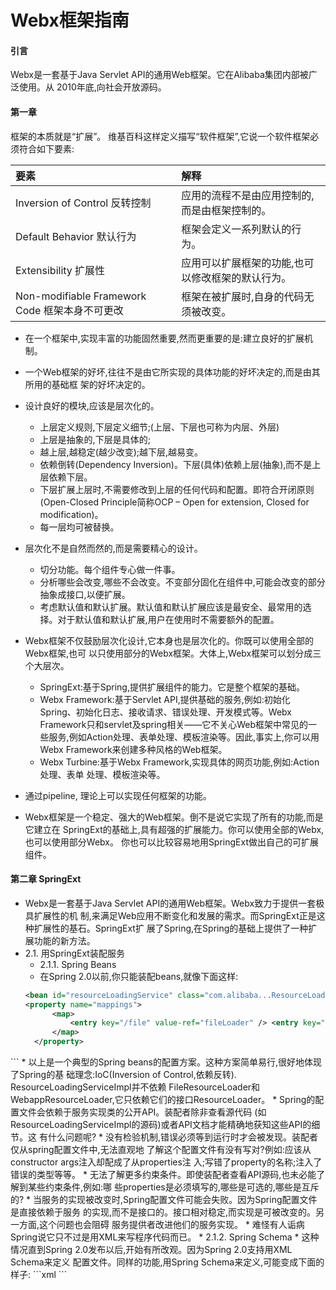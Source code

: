 # Webx框架指南
#### 引言
Webx是一套基于Java Servlet API的通用Web框架。它在Alibaba集团内部被广泛使用。从 2010年底,向社会开放源码。

#### 第一章

框架的本质就是“扩展”。
维基百科这样定义描写“软件框架”,它说一个软件框架必须符合如下要素:

| 要素 | 解释 |
|:-- |:-- |
| Inversion of Control 反转控制 | 应用的流程不是由应用控制的,而是由框架控制的。 |
|Default Behavior 默认行为 | 框架会定义一系列默认的行为。 |
| Extensibility 扩展性 | 应用可以扩展框架的功能,也可以修改框架的默认行为。|
| Non-modifiable Framework Code 框架本身不可更改 | 框架在被扩展时,自身的代码无须被改变。 |
  
* 在一个框架中,实现丰富的功能固然重要,然而更重要的是:建立良好的扩展机制。
* 一个Web框架的好坏,往往不是由它所实现的具体功能的好坏决定的,而是由其所用的基础框 架的好坏决定的。
* 设计良好的模块,应该是层次化的。
  * 上层定义规则,下层定义细节;(上层、下层也可称为内层、外层)
  * 上层是抽象的,下层是具体的;
  * 越上层,越稳定(越少改变);越下层,越易变。
  * 依赖倒转(Dependency Inversion)。下层(具体)依赖上层(抽象),而不是上层依赖下层。
  * 下层扩展上层时,不需要修改到上层的任何代码和配置。即符合开闭原则(Open-Closed Principle简称OCP – Open for extension, Closed for modification)。
  * 每一层均可被替换。
* 层次化不是自然而然的,而是需要精心的设计。
  * 切分功能。每个组件专心做一件事。
  * 分析哪些会改变,哪些不会改变。不变部分固化在组件中,可能会改变的部分抽象成接口,以便扩展。
  * 考虑默认值和默认扩展。默认值和默认扩展应该是最安全、最常用的选择。对于默认值和默认扩展,用户在使用时不需要额外的配置。

* Webx框架不仅鼓励层次化设计,它本身也是层次化的。你既可以使用全部的Webx框架,也可 以只使用部分的Webx框架。大体上,Webx框架可以划分成三个大层次。
  * SpringExt:基于Spring,提供扩展组件的能力。它是整个框架的基础。
  * Webx Framework:基于Servlet API,提供基础的服务,例如:初始化Spring、初始化日志、接收请求、错误处理、开发模式等。Webx Framework只和servlet及spring相关——它不关心Web框架中常见的一些服务,例如Action处理、表单处理、模板渲染等。因此,事实上,你可以用Webx Framework来创建多种风格的Web框架。
  * Webx Turbine:基于Webx Framework,实现具体的网页功能,例如:Action处理、表单 处理、模板渲染等。

* 通过pipeline, 理论上可以实现任何框架的功能。
* Webx框架是一个稳定、强大的Web框架。倒不是说它实现了所有的功能,而是它建立在 SpringExt的基础上,具有超强的扩展能力。你可以使用全部的Webx,也可以使用部分Webx。 你也可以比较容易地用SpringExt做出自己的可扩展组件。
#### 第二章 SpringExt
* Webx是一套基于Java Servlet API的通用Web框架。Webx致力于提供一套极具扩展性的机 制,来满足Web应用不断变化和发展的需求。而SpringExt正是这种扩展性的基石。SpringExt扩 展了Spring,在Spring的基础上提供了一种扩展功能的新方法。
* 2.1. 用SpringExt装配服务
  * 2.1.1. Spring Beans
  * 在Spring 2.0以前,你只能装配beans,就像下面这样:
  ```xml
  <bean id="resourceLoadingService" class="com.alibaba...ResourceLoadingServiceImpl">
  <property name="mappings">
        <map>
            <entry key="/file" value-ref="fileLoader" /> <entry key="/webroot" value-ref="webappLoader" />
        </map>
    </property>
</bean>
<bean id="fileLoader" class="com.alibaba...FileResourceLoader"> <property name="basedir" value="${user.home}" />
</bean>
<bean id="webappLoader" class=" com.alibaba...WebappResourceLoader" />
  ```
    * 以上是一个典型的Spring beans的配置方案。这种方案简单易行,很好地体现了Spring的基 础理念:IoC(Inversion of Control,依赖反转). ResourceLoadingServiceImpl并不依赖 FileResourceLoader和WebappResourceLoader,它只依赖它们的接口ResourceLoader。
    * Spring的配置文件会依赖于服务实现类的公开API。装配者除非查看源代码 (如ResourceLoadingServiceImpl的源码)或者API文档才能精确地获知这些API的细节。这 有什么问题呢?
      * 没有检验机制,错误必须等到运行时才会被发现。装配者仅从spring配置文件中,无法直观地 了解这个配置文件有没有写对?例如:应该从constructor args注入却配成了从properties注 入;写错了property的名称;注入了错误的类型等等。
      *  无法了解更多约束条件。即使装配者查看API源码,也未必能了解到某些约束条件,例如:哪 些properties是必须填写的,哪些是可选的,哪些是互斥的?
      *  当服务的实现被改变时,Spring配置文件可能会失败。因为Spring配置文件是直接依赖于服务 的实现,而不是接口的。接口相对稳定,而实现是可被改变的。另一方面,这个问题也会阻碍 服务提供者改进他们的服务实现。
      *  难怪有人诟病Spring说它只不过是用XML来写程序代码而已。
*  2.1.2. Spring Schema
  *  这种情况直到Spring 2.0发布以后,开始有所改观。因为Spring 2.0支持用XML Schema来定义 配置文件。同样的功能,用Spring Schema来定义,可能变成下面的样子:
      ```xml
    <resource-loading id="resourceLoadingService" xmlns="http://www.alibaba.com/schema/services/resource-loading">
<resource pattern="/file">
<file-loader basedir="${user.home}" />
</resource>
<resource pattern="/webroot">
        <webapp-loader />
    </resource>
</resource-loading>
      ```







